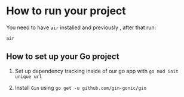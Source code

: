 # How to run your project

You need to have `air` installed and previously , after that run:

```
air
```

## How to set up your Go project

1. Set up dependency tracking inside of our go app with `go mod init unique url`

2. Install `Gin` using `go get -u github.com/gin-gonic/gin`
